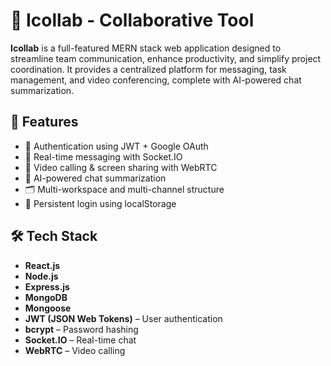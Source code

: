 # 🤝 Icollab - Collaborative Tool

**Icollab** is a full-featured MERN stack web application designed to streamline team communication, enhance productivity, and simplify project coordination. It provides a centralized platform for messaging, task management, and video conferencing, complete with AI-powered chat summarization.

## 🚀 Features

- 🔐 Authentication using JWT + Google OAuth
- 💬 Real-time messaging with Socket.IO
- 🎥 Video calling & screen sharing with WebRTC
- 📝 AI-powered chat summarization
- 🗂️ Multi-workspace and multi-channel structure
- 🔄 Persistent login using localStorage

## 🛠️ Tech Stack

- **React.js**
- **Node.js**
- **Express.js**
- **MongoDB**
- **Mongoose**
- **JWT (JSON Web Tokens)** – User authentication
- **bcrypt** – Password hashing
- **Socket.IO** – Real-time chat
- **WebRTC** – Video calling

